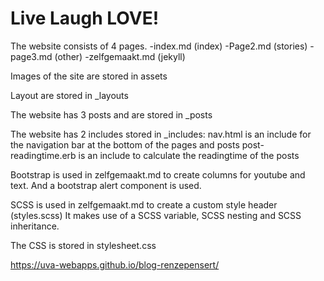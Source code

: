 # Live Laugh LOVE!

The website consists of 4 pages.
-index.md (index)
-Page2.md (stories)
-page3.md (other)
-zelfgemaakt.md (jekyll)

Images of the site are stored in assets

Layout are stored in _layouts

The website has 3 posts and are stored in _posts

The website has 2 includes stored in _includes:
nav.html is an include for the navigation bar at the bottom of the pages and posts
post-readingtime.erb is an include to calculate the readingtime of the posts

Bootstrap is used in zelfgemaakt.md to create columns for youtube and text. And a bootstrap alert component is used.

SCSS is used in zelfgemaakt.md to create a custom style header (styles.scss)
It makes use of a SCSS variable, SCSS nesting and SCSS inheritance.

The CSS is stored in stylesheet.css

https://uva-webapps.github.io/blog-renzepensert/
